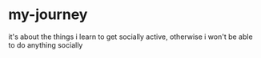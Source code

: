 # my-journey
it's about the things i learn to get socially active, otherwise i won't be able to do anything socially
